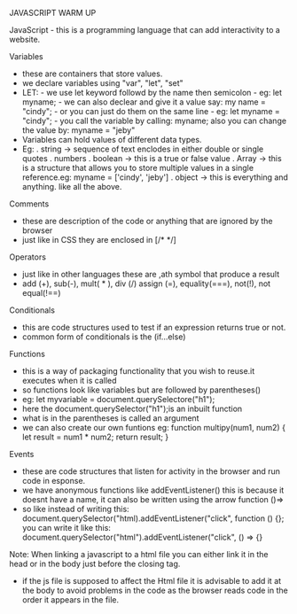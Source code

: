 JAVASCRIPT WARM UP

JavaScript - this is a programming language that can add interactivity to a website.

Variables
   - these are containers that store values.
   - we declare variables using "var", "let", "set"
   - LET: - we use let keyword followd by the name then semicolon
          - eg: let myname;
          - we can also declear and give it a value say: my name = "cindy";
          - or you can just do them on the same line
          - eg: let myname = "cindy";
          - you call the variable by calling: myname; also you can change the value by: myname = "jeby"
   - Variables can hold values of different data types.
   - Eg: . string -> sequence of text enclodes in either double or single quotes
         . numbers
         . boolean -> this is a true or false value
         . Array -> this is a structure that allows you to store multiple values in a single reference.eg: myname = ['cindy', 'jeby']
         . object -> this is everything and anything. like all the above.

Comments
   - these  are description of the code or anything that are ignored by the browser
   - just like in CSS they are enclosed in [/* */]

Operators
   - just like in other languages these are ,ath symbol that produce a result
   - add (+), sub(-), mult( * ), div (/) assign (=), equality(===), not(!), not equal(!==)

Conditionals
   - this are code structures used to test if an expression returns true or not.
   - common form of conditionals is the (if...else)

Functions
   - this is a way of packaging functionality that you wish to reuse.it executes when it is called
   - so functions look like variables but are followed by parentheses()
   - eg: let myvariable = document.querySelectore("h1");
   - here the document.querySelector("h1");is an inbuilt function
   - what is in the parentheses is called an argument
   - we can also create our own funtions eg:
          function multipy(num1, num2) {
            let result = num1 * num2;
            return result;
          }

Events
   - these are code structures that listen for activity in the browser and run code in esponse.
   - we have anonymous functions like addEventListener() this is because it doesnt have a name, it can also be written using the arrow function ()=>
  - so like instead of writing this: document.querySelector("html).addEventListener("click", function () {}; you can write it like this: document.querySelector("html").addEventListener("click", () => {}

Note: When linking a javascript to a html file you can either link it in the head or in the body just before the closing tag.
- if the js file is supposed to affect the Html file it is advisable to add it at the body to avoid problems in the code as the browser reads code in the order it appears in the file.
